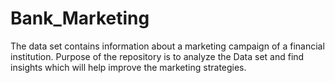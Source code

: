 # Bank_Marketing
The data set contains information about a marketing campaign of a financial institution. Purpose of the repository is to analyze the Data set and find insights which will help improve the marketing strategies.
